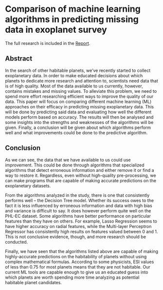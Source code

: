 # Comparison of machine learning algorithms in predicting missing data in exoplanet survey
The full research is included in the [Report](https://github.com/DichoMire/Exoplanets/blob/master/Report.pdf).
## Abstract
In the search of other habitable planets, we’ve recently started to collect exoplanetary data. In order to make educated decisions about which planets to dedicate more research and attention to, scientists need data that is of high quality. Most of the data available to us currently, however, contains mistakes and missing values. To alleviate this problem, we need to spend more effort researching efficient ways to improve the quality of our data. This paper will focus on comparing different machine learning (ML) approaches on their efficacy in predicting missing exoplanetary data. This will be done by predicting said data and evaluating how well the different models perform based on accuracy. The results will then be analysed and some insights into the strengths and weaknesses of the algorithms will be given. Finally, a conclusion will be given about which algorithms perform well and what improvements could be done to the predictive algorithm.
## Conclusion
As we can see, the data that we have available to us could use improvement. This could be done through algorithms that specialized algorithms that detect erroneous information and either remove it or find a way to restore it. Regardless, even without high-quality pre-processing, we can make programs that are capable of making accurate predictions on the exoplanetary datasets. 

From the algorithms analyzed in the study, there is one that consistently performs well – the Decision Tree model. Whether its success owes to the fact it is less influenced by erroneous information and data with high bias and variance is difficult to say. It does however perform quite well on the PHL-EC dataset. Some algorithms have better performance on particular features than they have on others. For example, Lasso Regression seems to have higher accuracy on radial features, while the Multi-layer Perceptron Regressor has consistently high results on features valued between 0 and 1. This is not conclusive evidence, though, and more research should be conducted.

Finally, we have seen that the algorithms listed above are capable of making highly-accurate predictions on the habitability of planets without using complex mathematical formulas. According to some physicists, ESI values of less than 0.75 for most planets means that they are not habitable. Our current ML tools are capable enough to give us an educated guess into which planets are worth spending more time analyzing as potential habitable planet candidates. 
